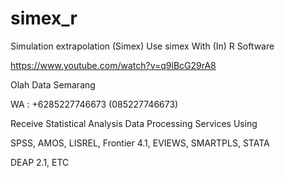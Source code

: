 # simex_r
Simulation extrapolation (Simex) Use simex With (In) R Software

https://www.youtube.com/watch?v=q9lBcG29rA8

Olah Data Semarang

WA : +6285227746673 (085227746673)

Receive Statistical Analysis Data Processing Services Using

SPSS, AMOS, LISREL, Frontier 4.1, EVIEWS, SMARTPLS, STATA

DEAP 2.1, ETC

